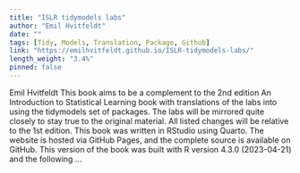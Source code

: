 ```yaml
---
title: "ISLR tidymodels labs"
author: "Emil Hvitfeldt"
date: ""
tags: [Tidy, Models, Translation, Package, Github]
link: "https://emilhvitfeldt.github.io/ISLR-tidymodels-labs/"
length_weight: "3.4%"
pinned: false
---
```


Emil Hvitfeldt This book aims to be a complement to the 2nd edition An Introduction to Statistical Learning book with translations of the labs into using the tidymodels set of packages. The labs will be mirrored quite closely to stay true to the original material. All listed changes will be relative to the 1st edition. This book was written in RStudio using Quarto. The website is hosted via GitHub Pages, and the complete source is available on GitHub. This version of the book was built with R version 4.3.0 (2023-04-21) and the following ...
